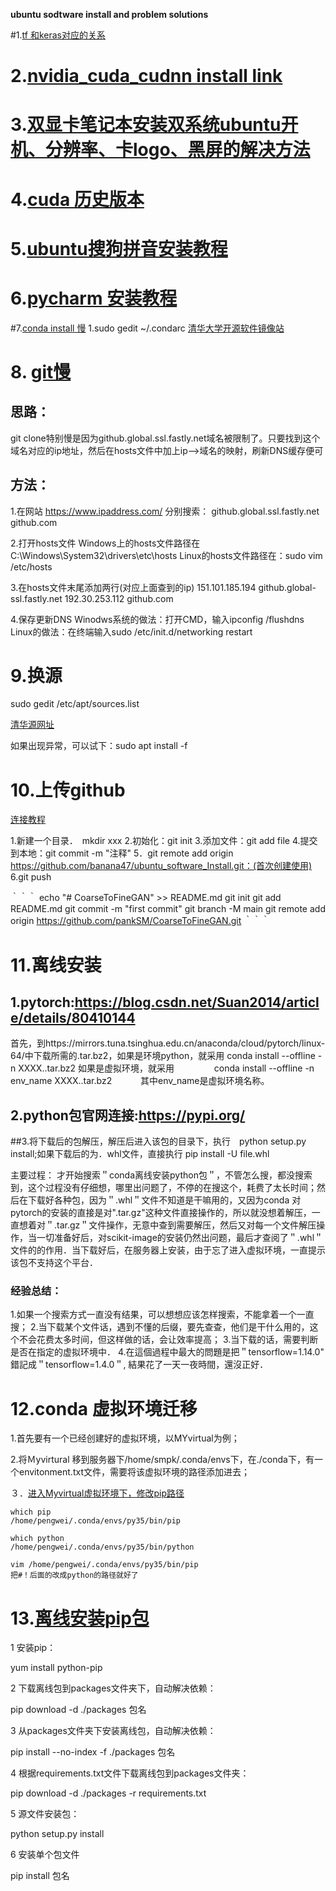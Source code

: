 **ubuntu sodtware install and problem solutions**

#1.[tf 和keras对应的关系](https://docs.floydhub.com/guides/environments/)


# 2.[nvidia_cuda_cudnn install link](https://blog.csdn.net/BigData_Mining/article/details/99670642#commentBox)


# 3.[双显卡笔记本安装双系统ubuntu开机、分辨率、卡logo、黑屏的解决方法](https://blog.csdn.net/n66040927/article/details/79019891)


# 4.[cuda 历史版本](https://developer.nvidia.com/cuda-toolkit-archive)

# 5.[ubuntu搜狗拼音安装教程](https://blog.csdn.net/lupengCSDN/article/details/80279177)


# 6.[pycharm 安装教程](https://blog.csdn.net/qq_15192373/article/details/81091278)


#7.[conda install 慢](https://blog.csdn.net/watermelon1123/article/details/88122020)
1.sudo gedit ~/.condarc
  [清华大学开源软件镜像站](https://mirrors.tuna.tsinghua.edu.cn/help/anaconda/)


# 8. [git慢](https://www.jianshu.com/p/3f6477049ece)
## 思路：
git clone特别慢是因为github.global.ssl.fastly.net域名被限制了。只要找到这个域名对应的ip地址，然后在hosts文件中加上ip–>域名的映射，刷新DNS缓存便可
## 方法：
1.在网站 https://www.ipaddress.com/ 分别搜索：
github.global.ssl.fastly.net
github.com

2.打开hosts文件
Windows上的hosts文件路径在C:\Windows\System32\drivers\etc\hosts
Linux的hosts文件路径在：sudo vim /etc/hosts

3.在hosts文件末尾添加两行(对应上面查到的ip)
151.101.185.194 github.global-ssl.fastly.net
192.30.253.112 github.com

4.保存更新DNS
Winodws系统的做法：打开CMD，输入ipconfig /flushdns
Linux的做法：在终端输入sudo /etc/init.d/networking restart

# 9.换源
sudo gedit /etc/apt/sources.list

[清华源网址](https://mirrors.tuna.tsinghua.edu.cn/help/ubuntu/)

如果出现异常，可以试下：sudo apt install -f

# 10.上传github
[连接教程](https://www.yiibai.com/git/git_remote.html)

1.新建一个目录．　mkdir xxx
2.初始化：git init
3.添加文件：git add file
4.提交到本地：git commit -m "注释"
5．git remote add origin https://github.com/banana47/ubuntu_software_Install.git：(首次创建使用)
6.git push


｀｀｀
echo "# CoarseToFineGAN" >> README.md
git init
git add README.md
git commit -m "first commit"
git branch -M main
git remote add origin https://github.com/pankSM/CoarseToFineGAN.git
｀｀｀

# 11.离线安装
## 1.pytorch:https://blog.csdn.net/Suan2014/article/details/80410144
首先，到https://mirrors.tuna.tsinghua.edu.cn/anaconda/cloud/pytorch/linux-64/中下载所需的.tar.bz2，如果是环境python，就采用
            conda install --offline -n XXXX..tar.bz2
如果是虚拟环境，就采用
　　　　 conda install --offline -n env_name XXXX..tar.bz2　　　
其中env_name是虚拟环境名称。　

## 2.python包官网连接:https://pypi.org/
##3.将下载后的包解压，解压后进入该包的目录下，执行　python setup.py install;如果下载后的为．whl文件，直接执行 pip install -U file.whl

主要过程：
才开始搜索＂conda离线安装python包＂，不管怎么搜，都没搜索到，这个过程没有仔细想，哪里出问题了，不停的在搜这个，耗费了太长时间；然后在下载好各种包，因为＂.whl＂文件不知道是干嘛用的，又因为conda 对pytorch的安装的直接是对".tar.gz"这种文件直接操作的，所以就没想着解压，一直想着对＂.tar.gz＂文件操作，无意中查到需要解压，然后又对每一个文件解压操作，当一切准备好后，对scikit-image的安装仍然出问题，最后才查阅了＂.whl＂文件的的作用．当下载好后，在服务器上安装，由于忘了进入虚拟环境，一直提示该包不支持这个平台．

### 经验总结：
1.如果一个搜索方式一直没有结果，可以想想应该怎样搜索，不能拿着一个一直搜；
2.当下载某个文件话，遇到不懂的后缀，要先查查，他们是干什么用的，这个不会花费太多时间，但这样做的话，会让效率提高；
3.当下载的话，需要判断是否在指定的虚拟环境中．
4.在這個過程中最大的問題是把＂tensorflow=1.14.0" 錯記成＂tensorflow=1.4.0＂, 結果花了一天一夜時間，還沒正好．

# 12.conda 虚拟环境迁移
1.首先要有一个已经创建好的虚拟环境，以MYvirtual为例；

2.将Ｍyvirtural 移到服务器下/home/smpk/.conda/envs下，在./conda下，有一个envitonment.txt文件，需要将该虚拟环境的路径添加进去；

３．[进入Myvirtual虚拟环境下，修改pip路径](https://blog.csdn.net/ganxiwu9686/article/details/98736127?utm_medium=distribute.pc_relevant.none-task-blog-BlogCommendFromMachineLearnPai2-1.channel_param&depth_1-utm_source=distribute.pc_relevant.none-task-blog-BlogCommendFromMachineLearnPai2-1.channel_param)

	which pip
	/home/pengwei/.conda/envs/py35/bin/pip

	which python
	/home/pengwei/.conda/envs/py35/bin/python

	vim /home/pengwei/.conda/envs/py35/bin/pip
	把#！后面的改成python的路径就好了

# 13.[离线安装pip包](https://blog.csdn.net/T_NULL/article/details/89962588)

1 安装pip：

yum install python-pip

2 下载离线包到packages文件夹下，自动解决依赖：

pip download -d ./packages 包名

3 从packages文件夹下安装离线包，自动解决依赖：

pip install --no-index -f ./packages 包名

4 根据requirements.txt文件下载离线包到packages文件夹：

pip download -d ./packages -r requirements.txt

5 源文件安装包：

python setup.py install

6 安装单个包文件

pip install 包名
 












